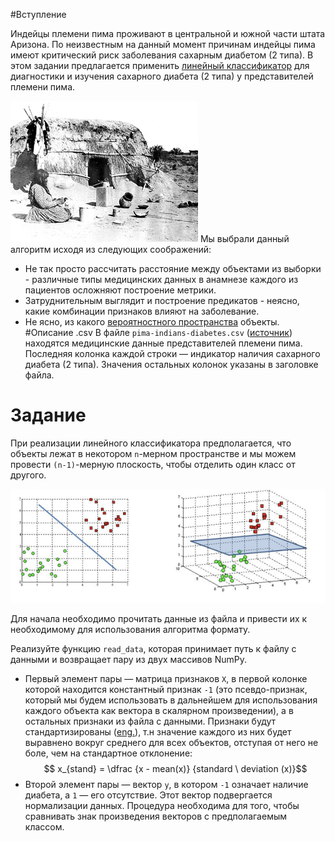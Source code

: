 #Вступление

Индейцы племени пима проживают в центральной и южной части штата Аризона. По неизвестным на данный момент причинам
индейцы пима имеют критический риск заболевания сахарным диабетом (2 типа). В этом задании предлагается применить [линейный
классификатор](http://www.machinelearning.ru/wiki/index.php?title=%D0%9B%D0%B8%D0%BD%D0%B5%D0%B9%D0%BD%D1%8B%D0%B9_%D0%BA%D0%BB%D0%B0%D1%81%D1%81%D0%B8%D1%84%D0%B8%D0%BA%D0%B0%D1%82%D0%BE%D1%80) для диагностики и изучения сахарного диабета (2 типа) у представителей племени пима.

![Pima](pima.png)
Мы выбрали данный алгоритм исходя из следующих соображений:
 - Не так просто рассчитать расстояние между объектами из выборки - различные типы медицинских данных в анамнезе каждого из пациентов осложняют построение метрики.
 - Затруднительным выглядит и построение предикатов - неясно, какие комбинации признаков влияют на заболевание.
 - Не ясно, из какого [вероятностного пространства](https://ru.wikipedia.org/wiki/%D0%92%D0%B5%D1%80%D0%BE%D1%8F%D1%82%D0%BD%D0%BE%D1%81%D1%82%D0%BD%D0%BE%D0%B5_%D0%BF%D1%80%D0%BE%D1%81%D1%82%D1%80%D0%B0%D0%BD%D1%81%D1%82%D0%B2%D0%BE) объекты.
#Описание .csv
В файле `pima-indians-diabetes.csv` ([источник](https://www.kaggle.com/uciml/pima-indians-diabetes-database)) находятся медицинские данные представителей племени пима.
Последняя колонка каждой строки — индикатор наличия сахарного диабета (2 типа). Значения остальных колонок указаны в заголовке
файла.
#  Задание
При реализации линейного классификатора предполагается, что объекты лежат в некотором `n`-мерном пространстве и мы можем провести `(n-1)`-мерную плоскость, чтобы отделить один класс от другого.

![hyperplane](hyperplane.png)

Для начала необходимо прочитать данные из файла и привести их к необходимому для использования алгоритма формату.

Реализуйте функцию `read_data`, которая принимает путь к файлу с данными и возвращает пару из двух массивов NumPy.

- Первый элемент пары — матрица признаков `X`, в первой колонке которой находится константный признак `-1` (это псевдо-признак, который мы будем использовать в дальнейшем для использования каждого объекта как вектора в скалярном произведении), а в остальных
признаки из файла с данными. Признаки будут стандартизированы ([eng.](https://www.kdnuggets.com/2020/04/data-transformation-standardization-normalization.html)), т.н значение каждого из них будет выравнено вокруг среднего для всех объектов, отступая от него не боле, чем на стандартное отклонение:
$$ x_{stand} = \dfrac {x - mean(x)} {standard \ deviation (x)}$$
- Второй элемент пары — вектор `y`, в котором `-1` означает наличие диабета, а `1` — его отсутствие. Этот вектор подвергается нормализации данных. Процедура необходима для того, чтобы сравнивать знак произведения векторов с предполагаемым классом.

